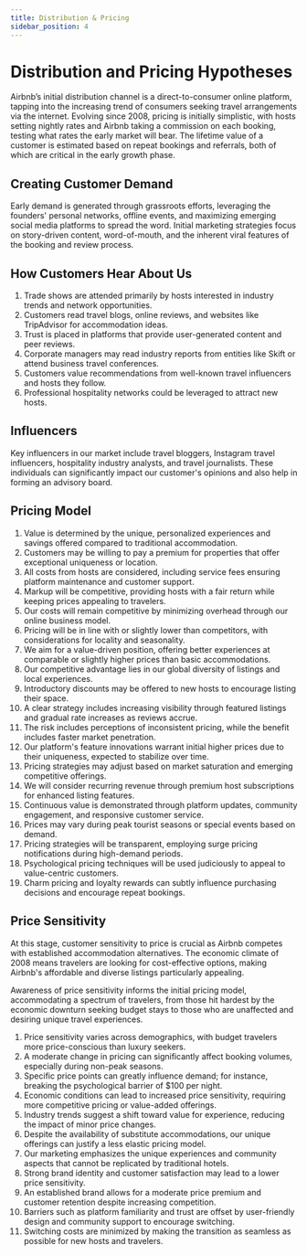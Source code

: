 ```yaml
---
title: Distribution & Pricing
sidebar_position: 4
---
```


# Distribution and Pricing Hypotheses

Airbnb’s initial distribution channel is a direct-to-consumer online platform,
tapping into the increasing trend of consumers seeking travel arrangements via
the internet. Evolving since 2008, pricing is initially simplistic, with hosts
setting nightly rates and Airbnb taking a commission on each booking, testing
what rates the early market will bear. The lifetime value of a customer is
estimated based on repeat bookings and referrals, both of which are critical in
the early growth phase.

## Creating Customer Demand

Early demand is generated through grassroots efforts, leveraging the founders'
personal networks, offline events, and maximizing emerging social media
platforms to spread the word. Initial marketing strategies focus on story-driven
content, word-of-mouth, and the inherent viral features of the booking and
review process.

## How Customers Hear About Us

1. Trade shows are attended primarily by hosts interested in industry trends and
   network opportunities.
2. Customers read travel blogs, online reviews, and websites like TripAdvisor
   for accommodation ideas.
3. Trust is placed in platforms that provide user-generated content and peer
   reviews.
4. Corporate managers may read industry reports from entities like Skift or
   attend business travel conferences.
5. Customers value recommendations from well-known travel influencers and hosts
   they follow.
6. Professional hospitality networks could be leveraged to attract new hosts.

## Influencers

Key influencers in our market include travel bloggers, Instagram travel
influencers, hospitality industry analysts, and travel journalists. These
individuals can significantly impact our customer's opinions and also help in
forming an advisory board.

## Pricing Model

1. Value is determined by the unique, personalized experiences and savings
   offered compared to traditional accommodation.
2. Customers may be willing to pay a premium for properties that offer
   exceptional uniqueness or location.
3. All costs from hosts are considered, including service fees ensuring platform
   maintenance and customer support.
4. Markup will be competitive, providing hosts with a fair return while keeping
   prices appealing to travelers.
5. Our costs will remain competitive by minimizing overhead through our online
   business model.
6. Pricing will be in line with or slightly lower than competitors, with
   considerations for locality and seasonality.
7. We aim for a value-driven position, offering better experiences at comparable
   or slightly higher prices than basic accommodations.
8. Our competitive advantage lies in our global diversity of listings and local
   experiences.
9. Introductory discounts may be offered to new hosts to encourage listing their
   space.
10. A clear strategy includes increasing visibility through featured listings
    and gradual rate increases as reviews accrue.
11. The risk includes perceptions of inconsistent pricing, while the benefit
    includes faster market penetration.
12. Our platform's feature innovations warrant initial higher prices due to
    their uniqueness, expected to stabilize over time.
13. Pricing strategies may adjust based on market saturation and emerging
    competitive offerings.
14. We will consider recurring revenue through premium host subscriptions for
    enhanced listing features.
15. Continuous value is demonstrated through platform updates, community
    engagement, and responsive customer service.
16. Prices may vary during peak tourist seasons or special events based on
    demand.
17. Pricing strategies will be transparent, employing surge pricing
    notifications during high-demand periods.
18. Psychological pricing techniques will be used judiciously to appeal to
    value-centric customers.
19. Charm pricing and loyalty rewards can subtly influence purchasing decisions
    and encourage repeat bookings.

## Price Sensitivity

At this stage, customer sensitivity to price is crucial as Airbnb competes with
established accommodation alternatives. The economic climate of 2008 means
travelers are looking for cost-effective options, making Airbnb's affordable and
diverse listings particularly appealing.

Awareness of price sensitivity informs the initial pricing model, accommodating
a spectrum of travelers, from those hit hardest by the economic downturn seeking
budget stays to those who are unaffected and desiring unique travel experiences.

1. Price sensitivity varies across demographics, with budget travelers more
   price-conscious than luxury seekers.
2. A moderate change in pricing can significantly affect booking volumes,
   especially during non-peak seasons.
3. Specific price points can greatly influence demand; for instance, breaking
   the psychological barrier of $100 per night.
4. Economic conditions can lead to increased price sensitivity, requiring more
   competitive pricing or value-added offerings.
5. Industry trends suggest a shift toward value for experience, reducing the
   impact of minor price changes.
6. Despite the availability of substitute accommodations, our unique offerings
   can justify a less elastic pricing model.
7. Our marketing emphasizes the unique experiences and community aspects that
   cannot be replicated by traditional hotels.
8. Strong brand identity and customer satisfaction may lead to a lower price
   sensitivity.
9. An established brand allows for a moderate price premium and customer
   retention despite increasing competition.
10. Barriers such as platform familiarity and trust are offset by user-friendly
    design and community support to encourage switching.
11. Switching costs are minimized by making the transition as seamless as
    possible for new hosts and travelers.
